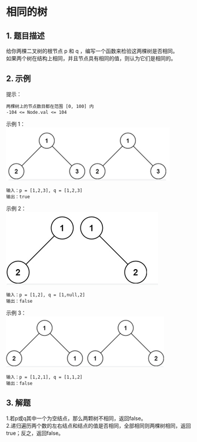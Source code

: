 # 相同的树


## 1. 题目描述
给你两棵二叉树的根节点 p 和 q ，编写一个函数来检验这两棵树是否相同。  
如果两个树在结构上相同，并且节点具有相同的值，则认为它们是相同的。

## 2. 示例

提示：
```
两棵树上的节点数目都在范围 [0, 100] 内
-104 <= Node.val <= 104
```

示例 1：  
![1](https://raw.githubusercontent.com/HT-CHEN520/gopl/main/lc100-1.jpg)
```
输入：p = [1,2,3], q = [1,2,3]
输出：true
```
示例 2：  
![2](https://raw.githubusercontent.com/HT-CHEN520/image-lc/main/lc100-2.jpg)
```
输入：p = [1,2], q = [1,null,2]
输出：false
```

示例 3：  
![3](https://raw.githubusercontent.com/HT-CHEN520/image-lc/main/lc100-3.jpg)
```
输入：p = [1,2,1], q = [1,1,2]
输出：false
```

## 3. 解题
1.若p或q其中一个为空结点，那么两颗树不相同，返回false。  
2.递归遍历两个数的左右结点和结点的值是否相同，全部相同则两棵树相同，返回true；反之，返回false。